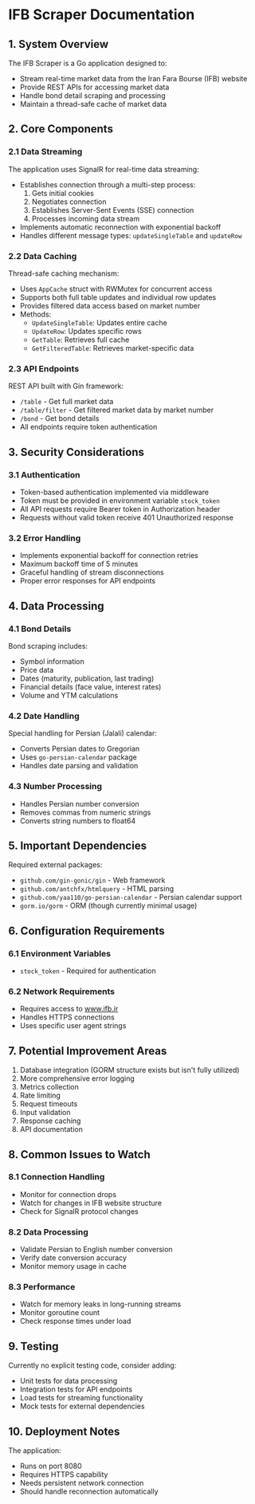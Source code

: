# IFB Scraper Documentation

## 1. System Overview
The IFB Scraper is a Go application designed to:
- Stream real-time market data from the Iran Fara Bourse (IFB) website
- Provide REST APIs for accessing market data
- Handle bond detail scraping and processing
- Maintain a thread-safe cache of market data

## 2. Core Components

### 2.1 Data Streaming
The application uses SignalR for real-time data streaming:
- Establishes connection through a multi-step process:
  1. Gets initial cookies
  2. Negotiates connection
  3. Establishes Server-Sent Events (SSE) connection
  4. Processes incoming data stream
- Implements automatic reconnection with exponential backoff
- Handles different message types: `updateSingleTable` and `updateRow`

### 2.2 Data Caching
Thread-safe caching mechanism:
- Uses `AppCache` struct with RWMutex for concurrent access
- Supports both full table updates and individual row updates
- Provides filtered data access based on market number
- Methods:
  - `UpdateSingleTable`: Updates entire cache
  - `UpdateRow`: Updates specific rows
  - `GetTable`: Retrieves full cache
  - `GetFilteredTable`: Retrieves market-specific data

### 2.3 API Endpoints
REST API built with Gin framework:
- `/table` - Get full market data
- `/table/filter` - Get filtered market data by market number
- `/bond` - Get bond details
- All endpoints require token authentication

## 3. Security Considerations

### 3.1 Authentication
- Token-based authentication implemented via middleware
- Token must be provided in environment variable `stock_token`
- All API requests require Bearer token in Authorization header
- Requests without valid token receive 401 Unauthorized response

### 3.2 Error Handling
- Implements exponential backoff for connection retries
- Maximum backoff time of 5 minutes
- Graceful handling of stream disconnections
- Proper error responses for API endpoints

## 4. Data Processing

### 4.1 Bond Details
Bond scraping includes:
- Symbol information
- Price data
- Dates (maturity, publication, last trading)
- Financial details (face value, interest rates)
- Volume and YTM calculations

### 4.2 Date Handling
Special handling for Persian (Jalali) calendar:
- Converts Persian dates to Gregorian
- Uses `go-persian-calendar` package
- Handles date parsing and validation

### 4.3 Number Processing
- Handles Persian number conversion
- Removes commas from numeric strings
- Converts string numbers to float64

## 5. Important Dependencies
Required external packages:
- `github.com/gin-gonic/gin` - Web framework
- `github.com/antchfx/htmlquery` - HTML parsing
- `github.com/yaa110/go-persian-calendar` - Persian calendar support
- `gorm.io/gorm` - ORM (though currently minimal usage)

## 6. Configuration Requirements

### 6.1 Environment Variables
- `stock_token` - Required for authentication

### 6.2 Network Requirements
- Requires access to www.ifb.ir
- Handles HTTPS connections
- Uses specific user agent strings

## 7. Potential Improvement Areas
1. Database integration (GORM structure exists but isn't fully utilized)
2. More comprehensive error logging
3. Metrics collection
4. Rate limiting
5. Request timeouts
6. Input validation
7. Response caching
8. API documentation

## 8. Common Issues to Watch

### 8.1 Connection Handling
- Monitor for connection drops
- Watch for changes in IFB website structure
- Check for SignalR protocol changes

### 8.2 Data Processing
- Validate Persian to English number conversion
- Verify date conversion accuracy
- Monitor memory usage in cache

### 8.3 Performance
- Watch for memory leaks in long-running streams
- Monitor goroutine count
- Check response times under load

## 9. Testing
Currently no explicit testing code, consider adding:
- Unit tests for data processing
- Integration tests for API endpoints
- Load tests for streaming functionality
- Mock tests for external dependencies

## 10. Deployment Notes
The application:
- Runs on port 8080
- Requires HTTPS capability
- Needs persistent network connection
- Should handle reconnection automatically